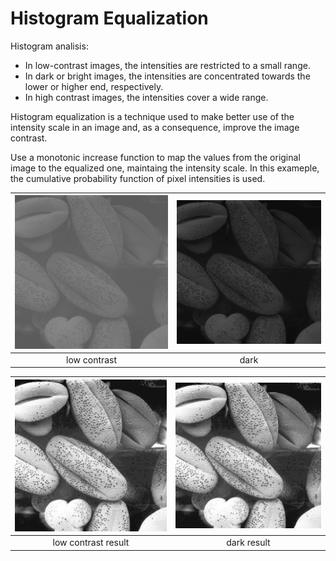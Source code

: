 # Histogram Equalization

Histogram analisis:
- In low-contrast images, the intensities are restricted to a small range.
- In dark or bright images, the intensities are concentrated towards the lower or higher end, respectively.
- In high contrast images, the intensities cover a wide range.

Histogram equalization is a technique used to make better use of the intensity scale in an image and, as a consequence, improve the image contrast.

Use a monotonic increase function to map the values from the original image to the equalized one, maintaing the intensity scale. In this exameple, the cumulative probability function of pixel intensities is used.

| ![Low-Contrast Image](Questionario-3-Imagem-1.png) | ![Dark Image](Questionario-3-Imagem-2.png) |
| :------------------------------------------------: | :----------------------------------------: |
|                    low contrast                    |                    dark                    |

| ![Result 1](results/Equalized_Questionario-3-Imagem-1.png) | ![Result 2](results/Equalized_Questionario-3-Imagem-2.png) |
| :--------------------------------------------------------: | :--------------------------------------------------------: |
|                    low contrast result                     |                        dark result                         |